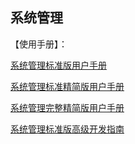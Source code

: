 ## 系统管理

【使用手册】：

[系统管理标准版用户手册](http://c2.chinacreator.com/c2community/#/f/docViewer?doc=c2-sys)

[系统管理标准精简版用户手册](http://c2.chinacreator.com/c2community/#/f/docViewer?doc=c2-sys-std)

[系统管理完整精简版用户手册](http://c2.chinacreator.com/c2community/#/f/docViewer?doc=c2-sys-full-simple)

[系统管理标准版高级开发指南](http://c2.chinacreator.com/c2community/#/f/docViewer?doc=c2-sys-example)